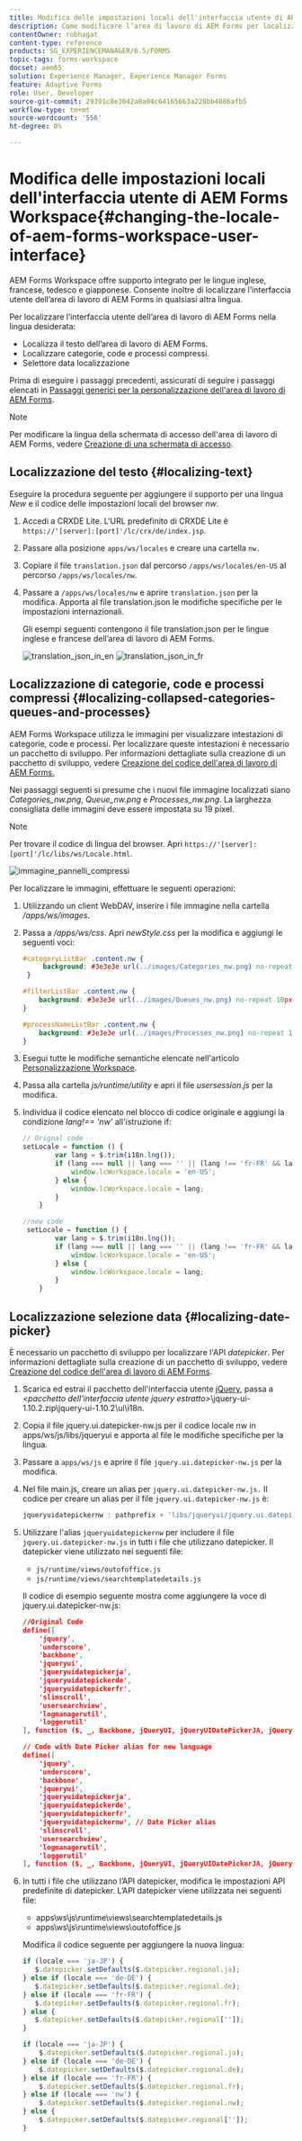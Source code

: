 ```yaml
---
title: Modifica delle impostazioni locali dell'interfaccia utente di AEM Forms Workspace
description: Come modificare l’area di lavoro di AEM Forms per localizzare testo, categorie compresse, code e processi e il selettore data sull’interfaccia.
contentOwner: robhagat
content-type: reference
products: SG_EXPERIENCEMANAGER/6.5/FORMS
topic-tags: forms-workspace
docset: aem65
solution: Experience Manager, Experience Manager Forms
feature: Adaptive Forms
role: User, Developer
source-git-commit: 29391c8e3042a8a04c64165663a228bb4886afb5
workflow-type: tm+mt
source-wordcount: '556'
ht-degree: 0%

---
```


# Modifica delle impostazioni locali dell&#39;interfaccia utente di AEM Forms Workspace{#changing-the-locale-of-aem-forms-workspace-user-interface}

AEM Forms Workspace offre supporto integrato per le lingue inglese, francese, tedesco e giapponese. Consente inoltre di localizzare l’interfaccia utente dell’area di lavoro di AEM Forms in qualsiasi altra lingua.

Per localizzare l’interfaccia utente dell’area di lavoro di AEM Forms nella lingua desiderata:

* Localizza il testo dell’area di lavoro di AEM Forms.
* Localizzare categorie, code e processi compressi.
* Selettore data localizzazione

Prima di eseguire i passaggi precedenti, assicurati di seguire i passaggi elencati in [Passaggi generici per la personalizzazione dell&#39;area di lavoro di AEM Forms](../../forms/using/generic-steps-html-workspace-customization.md).

>[!NOTE]
>
>Per modificare la lingua della schermata di accesso dell&#39;area di lavoro di AEM Forms, vedere [Creazione di una schermata di accesso](../../forms/using/creating-new-login-screen.md).

## Localizzazione del testo {#localizing-text}

Eseguire la procedura seguente per aggiungere il supporto per una lingua *New* e il codice delle impostazioni locali del browser *nw*.

1. Accedi a CRXDE Lite.
L&#39;URL predefinito di CRXDE Lite è `https://'[server]:[port]'/lc/crx/de/index.jsp`.
1. Passare alla posizione `apps/ws/locales` e creare una cartella `nw.`
1. Copiare il file `translation.json` dal percorso `/apps/ws/locales/en-US` al percorso `/apps/ws/locales/nw`.
1. Passare a `/apps/ws/locales/nw` e aprire `translation.json` per la modifica. Apporta al file translation.json le modifiche specifiche per le impostazioni internazionali.

   Gli esempi seguenti contengono il file translation.json per le lingue inglese e francese dell’area di lavoro di AEM Forms.

   ![translation_json_in_en](assets/translation_json_in_en.png) ![translation_json_in_fr](assets/translation_json_in_fr.png)

## Localizzazione di categorie, code e processi compressi {#localizing-collapsed-categories-queues-and-processes}

AEM Forms Workspace utilizza le immagini per visualizzare intestazioni di categorie, code e processi. Per localizzare queste intestazioni è necessario un pacchetto di sviluppo. Per informazioni dettagliate sulla creazione di un pacchetto di sviluppo, vedere [Creazione del codice dell&#39;area di lavoro di AEM Forms.](introduction-customizing-html-workspace.md#building-html-workspace-code)

Nei passaggi seguenti si presume che i nuovi file immagine localizzati siano *Categories_nw.png*, *Queue_nw.png* e *Processes_nw.png*. La larghezza consigliata delle immagini deve essere impostata su 19 pixel.

>[!NOTE]
>
>Per trovare il codice di lingua del browser. Apri `https://'[server]:[port]'/lc/libs/ws/Locale.html`.

![immagine_pannelli_compressi](assets/collapsing_panels_image.png)

Per localizzare le immagini, effettuare le seguenti operazioni:

1. Utilizzando un client WebDAV, inserire i file immagine nella cartella */apps/ws/images*.
1. Passa a */apps/ws/css*. Apri *newStyle.css* per la modifica e aggiungi le seguenti voci:

   ```css
   #categoryListBar .content.nw {
        background: #3e3e3e url(../images/Categories_nw.png) no-repeat 10px 10px;
    }
   
   #filterListBar .content.nw {
       background: #3e3e3e url(../images/Queues_nw.png) no-repeat 10px 10px;
   }
   
   #processNameListBar .content.nw {
       background: #3e3e3e url(../images/Processes_nw.png) no-repeat 10px 10px;
   }
   ```

1. Esegui tutte le modifiche semantiche elencate nell&#39;articolo [Personalizzazione Workspace](../../forms/using/introduction-customizing-html-workspace.md).
1. Passa alla cartella *js/runtime/utility* e apri il file *usersession.js* per la modifica.
1. Individua il codice elencato nel blocco di codice originale e aggiungi la condizione *lang!== &#39;nw&#39;* all&#39;istruzione if:

   ```javascript
   // Orignal code
   setLocale = function () {
           var lang = $.trim(i18n.lng());
           if (lang === null || lang === '' || (lang !== 'fr-FR' && lang !== 'de-DE' && lang !== 'ja-JP')) {
               window.lcWorkspace.locale = 'en-US';
           } else {
               window.lcWorkspace.locale = lang;
           }
       }
   ```

   ```javascript
   //new code
    setLocale = function () {
           var lang = $.trim(i18n.lng());
           if (lang === null || lang === '' || (lang !== 'fr-FR' && lang !== 'de-DE' && lang !== 'ja-JP' && lang !== 'nw')) {
               window.lcWorkspace.locale = 'en-US';
           } else {
               window.lcWorkspace.locale = lang;
           }
       }
   ```

## Localizzazione selezione data {#localizing-date-picker}

È necessario un pacchetto di sviluppo per localizzare l&#39;API *datepicker*. Per informazioni dettagliate sulla creazione di un pacchetto di sviluppo, vedere [Creazione del codice dell&#39;area di lavoro di AEM Forms](introduction-customizing-html-workspace.md#building-html-workspace-code).

1. Scarica ed estrai il pacchetto dell&#39;interfaccia utente [jQuery](https://jqueryui.com/download/all/), passa a *&lt;pacchetto dell&#39;interfaccia utente jquery estratto>*\jquery-ui-1.10.2.zip\jquery-ui-1.10.2\ui\i18n.
1. Copia il file jquery.ui.datepicker-nw.js per il codice locale nw in apps/ws/js/libs/jqueryui e apporta al file le modifiche specifiche per la lingua.
1. Passare a `apps/ws/js` e aprire il file `jquery.ui.datepicker-nw.js` per la modifica.
1. Nel file main.js, creare un alias per `jquery.ui.datepicker-nw.js.` Il codice per creare un alias per il file `jquery.ui.datepicker-nw.js` è:

   ```javascript
   jqueryuidatepickernw : pathprefix + 'libs/jqueryui/jquery.ui.datepicker-nw'
   ```

1. Utilizzare l&#39;alias `jqueryuidatepickernw` per includere il file `jquery.ui.datepicker-nw.js` in tutti i file che utilizzano datepicker. Il datepicker viene utilizzato nei seguenti file:

   * `js/runtime/views/outofoffice.js`
   * `js/runtime/views/searchtemplatedetails.js`

   Il codice di esempio seguente mostra come aggiungere la voce di jquery.ui.datepicker-nw.js:

   ```json
   //Original Code
   define([
       'jquery',
       'underscore',
       'backbone',
       'jqueryui',
       'jqueryuidatepickerja',
       'jqueryuidatepickerde',
       'jqueryuidatepickerfr',
       'slimscroll',
       'usersearchview',
       'logmanagerutil',
       'loggerutil'
   ], function ($, _, Backbone, jQueryUI, jQueryUIDatePickerJA, jQueryUIDatePickerDE, jQueryUIDatePickerFR, slimScroll, UserSearch, LogManager, Logger) {
   ```

   ```json
   // Code with Date Picker alias for new language
   define([
       'jquery',
       'underscore',
       'backbone',
       'jqueryui',
       'jqueryuidatepickerja',
       'jqueryuidatepickerde',
       'jqueryuidatepickerfr',
       'jqueryuidatepickernw', // Date Picker alias
       'slimscroll',
       'usersearchview',
       'logmanagerutil',
       'loggerutil'
   ], function ($, _, Backbone, jQueryUI, jQueryUIDatePickerJA, jQueryUIDatePickerDE, jQueryUIDatePickerFR, jQueryUIDatePickerNW, slimScroll, UserSearch, LogManager, Logger) {
   ```

1. In tutti i file che utilizzano l’API datepicker, modifica le impostazioni API predefinite di datepicker. L’API datepicker viene utilizzata nei seguenti file:

   * apps\ws\js\runtime\views\searchtemplatedetails.js
   * apps\ws\js\runtime\views\outofoffice.js

   Modifica il codice seguente per aggiungere la nuova lingua:

   ```javascript
   if (locale === 'ja-JP') {
      $.datepicker.setDefaults($.datepicker.regional.ja);
   } else if (locale === 'de-DE') {
      $.datepicker.setDefaults($.datepicker.regional.de);
   } else if (locale === 'fr-FR') {
      $.datepicker.setDefaults($.datepicker.regional.fr);
   } else {
      $.datepicker.setDefaults($.datepicker.regional['']);
   }
   ```

   ```javascript
   if (locale === 'ja-JP') {
       $.datepicker.setDefaults($.datepicker.regional.ja);
   } else if (locale === 'de-DE') {
       $.datepicker.setDefaults($.datepicker.regional.de);
   } else if (locale === 'fr-FR') {
       $.datepicker.setDefaults($.datepicker.regional.fr);
   } else if (locale === 'nw') {
       $.datepicker.setDefaults($.datepicker.regional.nw);
   } else {
       $.datepicker.setDefaults($.datepicker.regional['']);
   }
   ```
